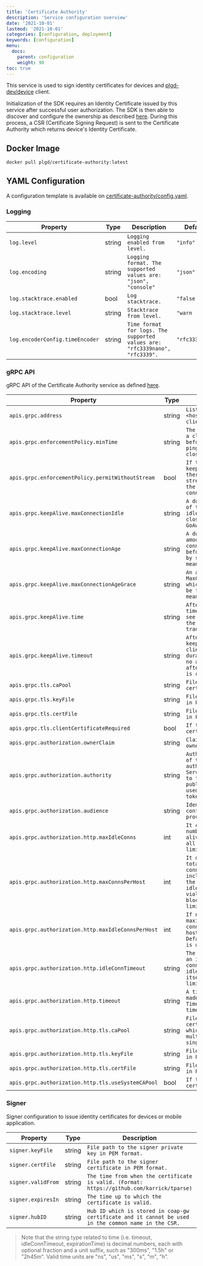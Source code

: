 ```yaml
---
title: 'Certificate Authority'
description: 'Service configuration overview'
date: '2021-10-01'
lastmod: '2021-10-01'
categories: [configuration, deployment]
keywords: [configuration]
menu:
  docs:
    parent: configuration
    weight: 90
toc: true
---
```


This service is used to sign identity certificates for devices and [plgd-dev/device](https://github.com/plgd-dev/device) client.

Initialization of the SDK requires an Identity Certificate issued by this service after successful user authorization. The SDK is then able to discover and configure the ownership as described [here](https://openconnectivity.org/specs/OCF_Security_Specification_v2.2.3.pdf#page=37). During this process, a CSR (Certificate Signing Request) is sent to the Certificate Authority which returns device's Identity Certificate.

## Docker Image

```bash
docker pull plgd/certificate-authority:latest
```

## YAML Configuration

A configuration template is available on [certificate-authority/config.yaml](https://github.com/plgd-dev/hub/blob/main/certificate-authority/config.yaml).

### Logging

| Property | Type | Description | Default |
| ---------- | -------- | -------------- | ------- |
| `log.level` | string | `Logging enabled from level.` | `"info"` |
| `log.encoding` | string | `Logging format. The supported values are: "json", "console"` | `"json"` |
| `log.stacktrace.enabled` | bool | `Log stacktrace.` | `"false` |
| `log.stacktrace.level` | string | `Stacktrace from level.` | `"warn` |
| `log.encoderConfig.timeEncoder` | string | `Time format for logs. The supported values are: "rfc3339nano", "rfc3339".` | `"rfc3339nano` |

### gRPC API

gRPC API of the Certificate Authority service as defined [here](https://github.com/plgd-dev/hub/blob/main/certificate-authority/pb/service_grpc.pb.go#L19).

| Property | Type | Description | Default |
| ---------- | -------- | -------------- | ------- |
| `apis.grpc.address` | string | `Listen specification <host>:<port> for grpc client connection.` | `"0.0.0.0:9100"` |
| `apis.grpc.enforcementPolicy.minTime` | string | `The minimum amount of time a client should wait before sending a keepalive ping. Otherwise the server close connection.` | `5s`|
| `apis.grpc.enforcementPolicy.permitWithoutStream` | bool |  `If true, server allows keepalive pings even when there are no active streams(RPCs). Otherwise the server close connection.`  | `true` |
| `apis.grpc.keepAlive.maxConnectionIdle` | string | `A duration for the amount of time after which an idle connection would be closed by sending a GoAway. 0s means infinity.` | `0s` |
| `apis.grpc.keepAlive.maxConnectionAge` | string | `A duration for the maximum amount of time a connection may exist before it will be closed by sending a GoAway. 0s means infinity.` | `0s` |
| `apis.grpc.keepAlive.maxConnectionAgeGrace` | string | `An additive period after MaxConnectionAge after which the connection will be forcibly closed. 0s means infinity.` | `0s` |
| `apis.grpc.keepAlive.time` | string | `After a duration of this time if the server doesn't see any activity it pings the client to see if the transport is still alive.` | `2h` |
| `apis.grpc.keepAlive.timeout` | string | `After having pinged for keepalive check, the client waits for a duration of Timeout and if no activity is seen even after that the connection is closed.` | `20s` |
| `apis.grpc.tls.caPool` | string | `File path to the root certificate in PEM format.` |  `""` |
| `apis.grpc.tls.keyFile` | string | `File path to private key in PEM format.` | `""` |
| `apis.grpc.tls.certFile` | string | `File path to certificate in PEM format.` | `""` |
| `apis.grpc.tls.clientCertificateRequired` | bool | `If true, require client certificate.` | `true` |
| `apis.grpc.authorization.ownerClaim` | string | `Claim used to identify owner of the device.` | `"sub"` |
| `apis.grpc.authorization.authority` | string | `Authority is the address of the token-issuing authentication server. Services will use this URI to find and retrieve the public key that can be used to validate the token’s signature.` | `""` |
| `apis.grpc.authorization.audience` | string | `Identifier of the API configured in your OAuth provider.` | `""` |
| `apis.grpc.authorization.http.maxIdleConns` | int | `It controls the maximum number of idle (keep-alive) connections across all hosts. Zero means no limit.` | `16` |
| `apis.grpc.authorization.http.maxConnsPerHost` | int | `It optionally limits the total number of connections per host, including connections in the dialing, active, and idle states. On limit violation, dials will block. Zero means no limit.` | `32` |
| `apis.grpc.authorization.http.maxIdleConnsPerHost` | int | `If non-zero, controls the maximum idle (keep-alive) connections to keep per-host. If zero, DefaultMaxIdleConnsPerHost is used.` | `16` |
| `apis.grpc.authorization.http.idleConnTimeout` | string | `The maximum amount of time an idle (keep-alive) connection will remain idle before closing itself. Zero means no limit.` | `30s` |
| `apis.grpc.authorization.http.timeout` | string | `A time limit for requests made by this Client. A Timeout of zero means no timeout.` | `10s` |
| `apis.grpc.authorization.http.tls.caPool` | string | `File path to the root certificate in PEM format which might contain multiple certificates in a single file.` |  `""` |
| `apis.grpc.authorization.http.tls.keyFile` | string | `File path to private key in PEM format.` | `""` |
| `apis.grpc.authorization.http.tls.certFile` | string | `File path to certificate in PEM format.` | `""` |
| `apis.grpc.authorization.http.tls.useSystemCAPool` | bool | `If true, use system certification pool.` | `false` |

### Signer

Signer configuration to issue identity certificates for devices or mobile application.

| Property | Type | Description | Default |
| ---------- | -------- | -------------- | ------- |
| `signer.keyFile` | string | `File path to the signer private key in PEM format.` |  `""` |
| `signer.certFile` | string | `File path to the signer certificate in PEM format.` |  `""` |
| `signer.validFrom` | string | `The time from when the certificate is valid. (Format: https://github.com/karrick/tparse)` |  `"now-1h"` |
| `signer.expiresIn` | string | `The time up to which the certificate is valid.` |  `"87600h"` |
| `signer.hubID` | string | `Hub ID which is stored in coap-gw certificate and it cannot be used in the common name in the CSR.` | `""` |

> Note that the string type related to time (i.e. timeout, idleConnTimeout, expirationTime) is decimal numbers, each with optional fraction and a unit suffix, such as "300ms", "1.5h" or "2h45m". Valid time units are "ns", "us", "ms", "s", "m", "h".
